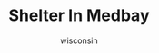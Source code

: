 ---
media: "images/rounds/round_4_2/shelter_in_medbay.png"
media_type: image
title: Shelter In Medbay
author: [wisconsin]
desc: Officer Paladin Trieu instructs the medical staff to shelter in Medbay during the Soviet assault.
---